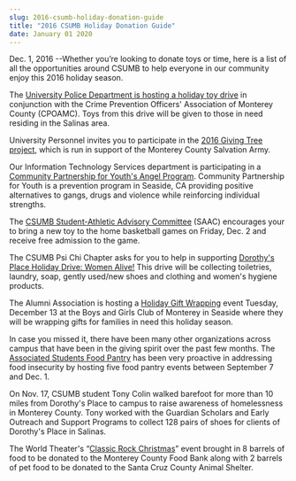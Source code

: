 ```yaml
---
slug: 2016-csumb-holiday-donation-guide
title: "2016 CSUMB Holiday Donation Guide"
date: January 01 2020
---
```


<p>Dec. 1, 2016 --Whether you’re looking to donate toys or time, here is a list of all the opportunities around CSUMB to help everyone in our community enjoy this 2016 holiday season. 
</p><p>The <a href="https://csumb.edu/police/holiday&#45;toy&#45;drive&#45;2016">University Police Department is hosting a holiday toy drive</a> in conjunction with the Crime Prevention Officers' Association of Monterey County &#40;CPOAMC&#41;. Toys from this drive will be given to those in need residing in the Salinas area.
</p><p>University Personnel invites you to participate in the <a href="https://csumb.edu/up/2016&#45;giving&#45;tree">2016 Giving Tree project</a>, which is run in support of the Monterey County Salvation Army.
</p><p>Our Information Technology Services department is participating in a <a href="https://csumb.edu/it/cpy&#45;angel&#45;program">Community Partnership for Youth's Angel Program</a>. Community Partnership for Youth is a prevention program in Seaside, CA providing positive alternatives to gangs, drugs and violence while reinforcing individual strengths.
</p><p>The <a href="https://twitter.com/CSUMB_SAAC">CSUMB Student&#45;Athletic Advisory Committee</a> &#40;SAAC&#41; encourages your to bring a new toy to the home basketball games on Friday, Dec. 2 and receive free admission to the game.
</p><p>The CSUMB Psi Chi Chapter asks for you to help in supporting <a href="https://csumb.edu/psychology/dorothys&#45;place&#45;holiday&#45;drive&#45;women&#45;alive">Dorothy's Place Holiday Drive: Women Alive!</a> This drive will be collecting toiletries, laundry, soap, gently used/new shoes and clothing and women's hygiene products.
</p><p>The Alumni Association is hosting a <a href="https://csumb.edu/alumni/groups&#45;and&#45;events">Holiday Gift Wrapping</a> event Tuesday, December 13 at the Boys and Girls Club of Monterey in Seaside where they will be wrapping gifts for families in need this holiday season.
</p><p>In case you missed it, there have been many other organizations across campus that have been in the giving spirit over the past few months. The <a href="https://csumb.edu/as/food&#45;pantry?_search=food+pantry">Associated Students Food Pantry</a> has been very proactive in addressing food insecurity by hosting five food pantry events between September 7 and Dec. 1.
</p><p>On Nov. 17, CSUMB student Tony Colin walked barefoot for more than 10 miles from Dorothy's Place to campus to raise awareness of homelessness in Monterey County. Tony worked with the Guardian Scholars and Early Outreach and Support Programs to collect 128 pairs of shoes for clients of Dorothy's Place in Salinas.
</p><p>The World Theater's “<a href="https://csumb.edu/worldtheater/december&#45;people&#45;perform&#45;classic&#45;rock&#45;christmas">Classic Rock Christmas</a>” event brought in 8 barrels of food to be donated to the Monterey County Food Bank along with 2 barrels of pet food to be donated to the Santa Cruz County Animal Shelter.
</p>
